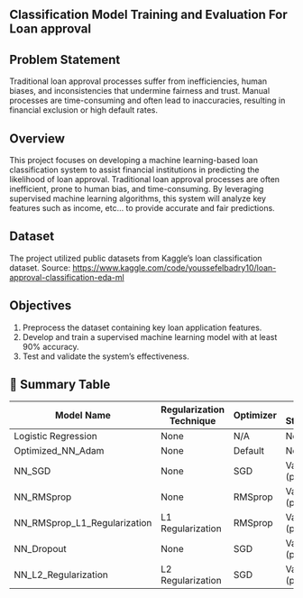 ## Classification Model Training and Evaluation For Loan approval 

## Problem Statement
Traditional loan approval processes suffer from inefficiencies, human biases, and inconsistencies that undermine fairness and trust. Manual processes are time-consuming and often lead to inaccuracies, resulting in financial exclusion or high default rates.

## Overview
This project focuses on developing a machine learning-based loan classification system to assist financial institutions in predicting the likelihood of loan approval. Traditional loan approval processes are often inefficient, prone to human bias, and time-consuming. By leveraging supervised machine learning algorithms, this system will analyze key features such as income, etc… to provide accurate and fair predictions.


## Dataset
The project utilized public datasets from Kaggle’s loan classification dataset.
Source: https://www.kaggle.com/code/youssefelbadry10/loan-approval-classification-eda-ml

## Objectives
1. Preprocess the dataset containing key loan application features.
2. Develop and train a supervised machine learning model with at least 90% accuracy.
3. Test and validate the system’s effectiveness.



## 📝 Summary Table
| Model Name                      | Regularization Technique | Optimizer | Early Stopping  | Dropout Rate | Learning Rate | Test Accuracy | F1 Score   | Recall     | Precision  |
| ------------------------------- | ------------------------ | --------- | --------------- | ------------ | ------------- | ------------- | ---------- | ---------- | ---------- |
| Logistic Regression             | None                     | N/A       | None            | None         | None          | **91.00%**    | **0.91**   | **0.91**   | **0.91**   |
| Optimized_NN_Adam               | None                     | Default   | None            | None         | Default       | **93.64%**    | **0.9378** | **0.9352** | **0.9402** |
| NN_SGD                          | None                     | SGD       | Val Loss (p=5)  | None         | 0.01          | **90.19%**    | **0.9068** | **0.9314** | **0.8834** |
| NN_RMSprop                      | None                     | RMSprop   | Val Loss (p=5)  | None         | 0.002         | **93.46%**    | **0.9365** | **0.9416** | **0.9315** |
| NN_RMSprop_L1_Regularization    | L1 Regularization        | RMSprop   | Val Loss (p=5)  | None         | Default       | **91.45%**    | **0.9180** | **0.9340** | **0.9025** |
| NN_Dropout                      | None                     | SGD       | Val Loss (p=5)  | 0.2          | 0.001         | **90.20%**    | **0.9071** | **0.9340** | **0.8817** |
| NN_L2_Regularization            | L2 Regularization        | SGD       | Val Loss (p=5)  | None         | 0.001         | **90.79%**    | **0.9117** | **0.9277** | **0.8962** |

